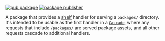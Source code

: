 [![pub package](https://img.shields.io/pub/v/shelf_packages_handler.svg)](https://pub.dev/packages/shelf_packages_handler)
[![package publisher](https://img.shields.io/pub/publisher/shelf_packages_handler.svg)](https://pub.dev/packages/shelf_packages_handler/publisher)

A package that provides a [shelf][] handler for serving a `packages/` directory.
It's intended to be usable as the first handler in a [`Cascade`][cascade], where
any requests that include `/packages/` are served package assets, and all other
requests cascade to additional handlers.

[shelf]: http://github.com/dart-lang/shelf
[cascade]: http://www.dartdocs.org/documentation/shelf/latest/index.html#shelf/shelf.Cascade
